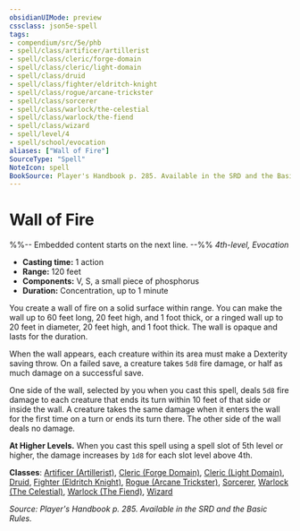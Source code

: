```yaml
---
obsidianUIMode: preview
cssclass: json5e-spell
tags:
- compendium/src/5e/phb
- spell/class/artificer/artillerist
- spell/class/cleric/forge-domain
- spell/class/cleric/light-domain
- spell/class/druid
- spell/class/fighter/eldritch-knight
- spell/class/rogue/arcane-trickster
- spell/class/sorcerer
- spell/class/warlock/the-celestial
- spell/class/warlock/the-fiend
- spell/class/wizard
- spell/level/4
- spell/school/evocation
aliases: ["Wall of Fire"]
SourceType: "Spell"
NoteIcon: spell
BookSource: Player's Handbook p. 285. Available in the SRD and the Basic Rules.
---
```

# Wall of Fire
%%-- Embedded content starts on the next line. --%%
*4th-level, Evocation*  

- **Casting time:** 1 action
- **Range:** 120 feet
- **Components:** V, S, a small piece of phosphorus
- **Duration:** Concentration, up to 1 minute

You create a wall of fire on a solid surface within range. You can make the wall up to 60 feet long, 20 feet high, and 1 foot thick, or a ringed wall up to 20 feet in diameter, 20 feet high, and 1 foot thick. The wall is opaque and lasts for the duration.

When the wall appears, each creature within its area must make a Dexterity saving throw. On a failed save, a creature takes `5d8` fire damage, or half as much damage on a successful save.

One side of the wall, selected by you when you cast this spell, deals `5d8` fire damage to each creature that ends its turn within 10 feet of that side or inside the wall. A creature takes the same damage when it enters the wall for the first time on a turn or ends its turn there. The other side of the wall deals no damage.

**At Higher Levels.** When you cast this spell using a spell slot of 5th level or higher, the damage increases by `1d8` for each slot level above 4th.

**Classes**: [Artificer (Artillerist)](/2-Mechanics/CLI/classes/artificer-artillerist-tce.md), [Cleric (Forge Domain)](/2-Mechanics/CLI/classes/cleric-forge-domain-xge.md), [Cleric (Light Domain)](/2-Mechanics/CLI/classes/cleric-light-domain.md), [Druid](/2-Mechanics/CLI/classes/druid.md), [Fighter (Eldritch Knight)](/2-Mechanics/CLI/classes/fighter-eldritch-knight.md), [Rogue (Arcane Trickster)](/2-Mechanics/CLI/classes/rogue-arcane-trickster.md), [Sorcerer](/2-Mechanics/CLI/classes/sorcerer.md), [Warlock (The Celestial)](/2-Mechanics/CLI/classes/warlock-the-celestial-xge.md), [Warlock (The Fiend)](/2-Mechanics/CLI/classes/warlock-the-fiend.md), [Wizard](/2-Mechanics/CLI/classes/wizard.md)

*Source: Player's Handbook p. 285. Available in the SRD and the Basic Rules.*